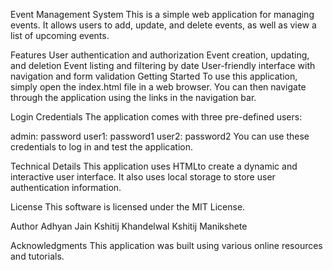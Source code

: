 Event Management System
This is a simple web application for managing events. It allows users to add, update, and delete events, as well as view a list of upcoming events.

Features
User authentication and authorization
Event creation, updating, and deletion
Event listing and filtering by date
User-friendly interface with navigation and form validation
Getting Started
To use this application, simply open the index.html file in a web browser. You can then navigate through the application using the links in the navigation bar.

Login Credentials
The application comes with three pre-defined users:

admin: password
user1: password1
user2: password2
You can use these credentials to log in and test the application.

Technical Details
This application uses HTMLto create a dynamic and interactive user interface. It also uses local storage to store user authentication information.

License
This software is licensed under the MIT License.

Author
Adhyan Jain
Kshitij Khandelwal
Kshitij Manikshete

Acknowledgments
This application was built using various online resources and tutorials.
